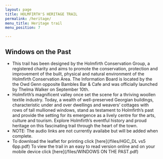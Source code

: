 ```yaml
---
layout: page
title: HOLMFIRTH'S HERITAGE TRAIL
permalink: /heritage/
menu_title: Heritage trail
menu_position: 7

---
```


## Windows on the Past
* This trail has been designed by the Holmfirth Conservation Group, a registered charity and aims to promote the conservation, protection and improvement of the built, physical and natural environment of the Holmfirth Conservation Area. The Information Board is located by the the Owd Genn opposite Bambles Bar & Cafe and was officially launched by Thelma Walker on September 10th.
* Holmfirth’s magnificent valley once set the scene for a thriving woollen textile industry. Today, a wealth of well-preserved Georgian buildings, characteristic under and over dwellings and weavers’ cottages with rows of tall mullioned windows, stand as testament to Holmfirth’s past and provide the setting for its emergence as a lively centre for the arts, culture and tourism. Explore Holmfirth’s eventful history and proud heritage on this fascinating trail through the heart of the town.
* NOTE: The audio links are not currently availabe but will be added when complete.
* To download the leaflet for printing click [here](/files/HGC_DL vs5 6pp.pdf) To view the trail in an easy to read version online and on your mobile device click [here](/files/WINDOWS ON THE PAST.pdf)



